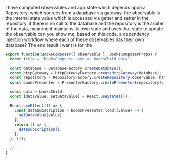 
I have computed observables and app state which depends upon a Repository, which sources from a database via gateway. the observable is the internal state value which is accessed via getter and setter in the repository. if there is no call to the database and the repository is the arbiter of the data, meaning it maintains its own state and uses that state to update the observable
can you show me, based on this code, a dependency injection workflow where each of these observables has their own database? 
The end result I want is for the 

```ts
export function BooksComposer({ observable }: BooksComposerProps) {
  const title = "booksComposer same as booksChild data";
  
  const database = DatabaseFactory.createDatabase();
  const httpGateway = HttpGatewayFactory.createHttpGateway(database);
  const repository = RepositoryFactory.createRepository(observable, httpGateway);
  const booksPresenter = PresenterFactory.createPresenter(repository);

  const data = booksChild;
  const [dataValue, setDataValue] = React.useState([]);
  
  React.useEffect(() => {
    const dataSubscription = booksPresenter.load((value) => {
      setDataValue(value);
    });
    return () => {
      dataSubscription();
    };
  }, []);
  
  // ...
}

```